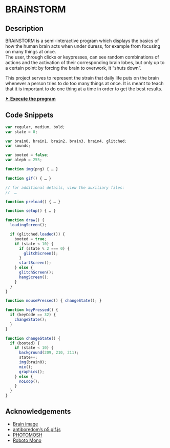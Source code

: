 # BRAiNSTORM

## Description

BRAiNSTORM is a semi-interactive program which displays the basics of how the human brain acts when under duress, for example from focusing on many things at once.  
The user, through clicks or keypresses, can see random combinations of actions and the activation of their corresponding brain lobes, but only up to a certain point: by forcing the brain to overwork, it &ldquo;shuts down&rdquo;.

This project serves to represent the strain that daily life puts on the brain whenever a person tries to do too many things at once. It is meant to teach that it is important to do one thing at a time in order to get the best results.

[⯈ **Execute the program**](https://luferrari.github.io/brainstorm)

## Code Snippets

```js
var regular, medium, bold;
var state = 0;

var brain0, brain1, brain2, brain3, brain4, glitched;
var sounds;

var booted = false;
var aleph = 255;

function img(png) { … }

function gif() { … }

```

```js
// for additional details, view the auxiliary files:
//  …

function preload() { … }

function setup() { … }

function draw() {
  loadingScreen();

  if (glitched.loaded()) {
    booted = true;
    if (state < 10) {
      if (state % 2 === 0) {
        glitchScreen();
      }
      startScreen();
    } else {
      glitchScreen();
      hangScreen();
    }
  }
}

function mousePressed() { changeState(); }

function keyPressed() {
  if (keyCode == 32) {
    changeState();
  }
}
```

```js
function changeState() {
  if (booted) {
    if (state < 10) {
      background(209, 210, 211);
      state++;
      img(brain0);
      mix();
      graphics();
    } else {
      noLoop();
    }
  }
}
```

## Acknowledgements

+ [Brain image](https://newsroom.clevelandclinic.org/2017/06/29/cleveland-clinic-researcher-receives-3-4-m-nih-grant-for-epilepsy-surgery-research/)
+ [antiboredom&rsquo;s p5.gif.js](https://github.com/antiboredom/p5.gif.js/tree/master)
+ [PHOTOMOSH](https://photomosh.com/)
+ [Roboto Mono](https://fonts.google.com/specimen/Roboto+Mono)